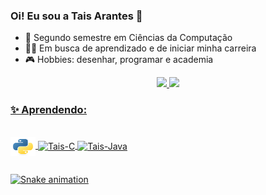 ### Oi! Eu sou a Tais Arantes 👋


- 🔭 Segundo semestre em Ciências da Computação 
- 👩‍💼 Em busca de aprendizado e de iniciar minha carreira
- 🎮 Hobbies: desenhar, programar e academia

<div align="center">
  <a href="https://github.com/taisarantes">
  <img height="155em" src="https://github-readme-stats.vercel.app/api?username=taisarantes&show_icons=true&theme=material-palenight&include_all_commits=true"/>
  <!- <img height="45%" src="https://github-readme-stats.vercel.app/api?username=taisarantes&show_icons=true&theme=material-palenight&include_all_commits=true&count_private=true"/>
  <img height="155em" src="https://github-readme-stats.vercel.app/api/top-langs/?username=taisarantes&layout=compact&langs_count=7&theme=material-palenight"/> 
</div>

### ✨ Aprendendo:

<div style="display: inline_block"><br> 
  <img align="center" alt="Tais-Python" height="30" width="40" src="https://raw.githubusercontent.com/devicons/devicon/master/icons/python/python-original.svg">
  <img align="center" alt="Tais-C" height="30" width="40" src="https://cdn.jsdelivr.net/gh/devicons/devicon/icons/c/c-original.svg">
  <img align="center" alt="Tais-Java" height="30" width="40" src="https://cdn.jsdelivr.net/gh/devicons/devicon/icons/java/java-original.svg">
  <!- <img align="center" alt="Tais-HTML" height="30" width="40" src="https://raw.githubusercontent.com/devicons/devicon/master/icons/html5/html5-original.svg">
  <!- <img align="center" alt="Tais-CSS" height="30" width="40" src="https://raw.githubusercontent.com/devicons/devicon/master/icons/css3/css3-original.svg">
 </div>
 
 ##
 
 ![Snake animation](https://github.com/taisarantes/taisarantes/blob/output/github-contribution-grid-snake.svg)

